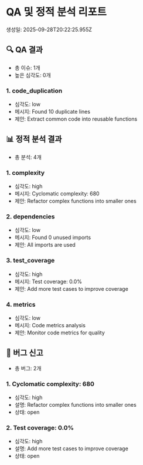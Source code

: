 # QA 및 정적 분석 리포트

생성일: 2025-09-28T20:22:25.955Z

## 🔍 QA 결과
- 총 이슈: 1개
- 높은 심각도: 0개

### 1. code_duplication
- 심각도: low
- 메시지: Found 10 duplicate lines
- 제안: Extract common code into reusable functions

## 📊 정적 분석 결과
- 총 분석: 4개

### 1. complexity
- 심각도: high
- 메시지: Cyclomatic complexity: 680
- 제안: Refactor complex functions into smaller ones

### 2. dependencies
- 심각도: low
- 메시지: Found 0 unused imports
- 제안: All imports are used

### 3. test_coverage
- 심각도: high
- 메시지: Test coverage: 0.0%
- 제안: Add more test cases to improve coverage

### 4. metrics
- 심각도: low
- 메시지: Code metrics analysis
- 제안: Monitor code metrics for quality

## 🐛 버그 신고
- 총 버그: 2개

### 1. Cyclomatic complexity: 680
- 심각도: high
- 설명: Refactor complex functions into smaller ones
- 상태: open

### 2. Test coverage: 0.0%
- 심각도: high
- 설명: Add more test cases to improve coverage
- 상태: open

